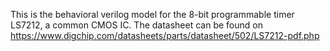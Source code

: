 This is the behavioral verilog model for the 8-bit programmable timer LS7212, a common CMOS IC. 
The datasheet can be found on https://www.digchip.com/datasheets/parts/datasheet/502/LS7212-pdf.php
